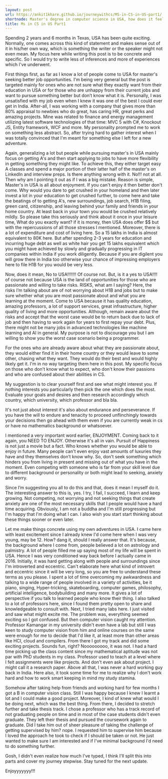 ```yaml
---
layout: post
url: https://ankit1khare.github.io/journeywithcs/MS-in-CS-in-US-part1/
shortnode: Master's degree in computer science in USA, how does it feel and what can it bring?
title: Ms in CS in US Part1
---
```


Spending 2 years and 6 months in Texas, USA has been quite exciting. Normally, one comes across this kind of statement and makes sense out of it in his/her own way, which is something the writer or the speaker might not even mean. My focus here while writing this post is to be concrete and specific. So I would try to write less of inferences and more of experiences which I've underwent. 

First things first, as far as I know a lot of people come to USA for master's seeking better job opportunities. I'm being very general but the post is targeted mainly for ones who are not sure what they exactly want from their education in USA or for those who are unhappy from their current jobs and want to pursue something better but don’t know what it is. Personally, I was unsatisfied with my job even when I knew it was one of the best I could ever get in India. After-all, I was working with a company that gives more than 80% appraisal to newbies who do great, has caring HR, great perks and amazing projects. Mine was related to finance and energy management utilizing latest software technologies of that time: MVC 5 with C#, Knockout JS, Entity framework, WCF and more. My personality prompted me to work on something less abstract. So, after trying hard to gather interest when I was totally convinced that I'm meant for something else I left for a new adventure.

Again, generalizing a lot but people while pursuing master's in USA mainly focus on getting A's and then start applying to jobs to have more flexibility in getting something they might like. To achieve this, they either target easy A classes and spend a major portion of their latter half of the master's on LinkedIn and interview preps. Is there anything wrong with it. No!!! not at all. Then why am I pointing it out as if I was a big mistake. Reason is simple, Master's in USA is all about enjoyment. If you can't enjoy it then better don't come. Why would you dare to get crushed in your homeland and then later invest a lot in your education to get crushed further, to come here and take the beatings of  to getting A's, new surroundings, job search, H1B filing, green card, citizenship, and leaving behind your family and friends in your home country. At least back in your town you would be crushed relatively mildly. So please take this seriously and think about it once in your leisure time, What do you exactly want? if it is money, then USA does offer $$ but with the repercussions of all those stresses I mentioned. Moreover, there is a lot of expenditure and cost of living here. So a 15 lakhs in India is almost equivalent to 80K here. But after spending 2-3 years for education and incurring huge debt as well as white hair you get 15 lakhs equivalent which you might have achieved by slowly and gradually progressing in IT companies within India if you work diligently. Because if you are digilent you will grow there in India too otherwise your chance of impressing employers here to file H1B for you would be very less. 

Now, does it mean, No to USA!!!!!!! Of course not. But, is it a yes to USA!!!! of course not because USA is the land of opportunities for those who are passionate and willing to take risks. RISKS, what am I saying? Here, the risks I’m talking about are of not worrying about H1B and jobs but to make sure whether what you are most passionate about and what you are learning at the moment. Come to USA because it has quality education, amazing professors, a lot of support services, great infrastructure, higher quality of living and more opportunities. Although, remain aware about the risks and accept that the worst case would be to return back due to lack of job and then having to work again for years to first repay your debt. Plus, there might not be many jobs in advanced technologies like machine learning and AI in general. My purpose is not to discourage you but I am willing to show you the worst case scenario being a programmer. 

For the ones who are already aware about what they are passionate about, they would either find it in their home country or they would leave to some other, chasing what they want. They would do their best and would highly likely get it. I'm in no way targeting them here in this post. 
My specific focus on those who don't know what to expect, who don't know their passions and who are confused about their abilities in CS. 

My suggestion is to clear yourself first and see what might interest you. If nothing interests you particularly then pick the one which does the most. Evaluate your goals and desires and then research accordingly which country, which university, which professor and bla bla. 

It's not just about interest it's also about endurance and perseverance. If you have the will to endure and tenacity to proceed unflinchingly towards your decisions then go ahead with them even if you are currently weak in cs or have no mathematics background or whatsoever. 

I mentioned a very important word earlier, ENJOYMENT. Coming back to it again, you NEED TO ENJOY. Otherwise it's all in vain. Pursuit of Happiness is not just a movie but a fact. Who knows whether you would be able to enjoy in future. Many people can't even enjoy vast amounts of luxuries they have and they themselves don’t know why. So, don't seek something which hinders you from living in present and missing out of what you have in the moment. Even competing with someone who is far from your skill level due to different background or personality or both might lead to seeking, anxiety and worry. 

Since I’m suggesting you all to do this and that, does it mean I myself do it. The interesting answer to this is, yes. I try, I fail, I succeed, I learn and keep growing. Not competing, not worrying and not seeking things that create anxiety are one of the most necessary skills that I people would have a hard time acquiring. Obviously, I am not a buddha and I'm still progressing but I'm happy that I'm doing what I can. I also wish you start start thinking about these things sooner or even later. 

Let me make things concrete using my own adventures in USA. I came here with least excitement since I already knew I'd come here when I was very young, may be 12. How? dang it, should I really answer that. It's because, the background where I come from, people believed a lot on astrology and palmistry. A lot of people filled me up saying most of my life will be spent in USA. Hence I was very conditioned way back before I actually came in 2016. Initially, it was hard getting along with people and surroundings since I'm introverted and eccentric. Can't elaborate here what kind of introvert and eccentric since it will be very long, so you are free to understand these terms as you please. 
I spent a lot of time overcoming my awkwardness and talking to a wide range of people involved in a variety of activities, be it piano, singing, Hyper-tricking, skateboarding, computer games, philosophy, artificial intelligence, bodybuilding and many more.
It gives a lot of perspective if you talk to learned people who know their thing. I also talked to a lot of professors here, since I found them pretty open to share and knowledgeable to consult with. Next, I tried many labs here. I just visited and saw what might excite me. The problem was, everything seemed exciting so I got confused. But then computer vision caught my attention. Professor Kamangar in my university didn't even have a lab but still I was keen to study computer vision from him and online courses on the same were enough for me to decide that I'd like it, at least more than other areas like HCI, cloud and compilers. From there I got my track and did some exciting projects. Sounds fun, right? Nooooooooo, it was not. I had a hard time picking up the class content since my mathematical aptitude was not par with PhD students in my class. Professor used to teach at a level where I felt assignments were like projects. And don't even ask about project. I might call it a research paper. Above all that, I was never a hard working guy back in India. Here also, it took some time for me to realize why I don't work hard and how to work smart keeping in mind my study stamina. 

Somehow after taking help from friends and working hard for few months I got a B in computer vision class. Still I was happy because I knew I learnt a lot and I could make a good project. Moreover, I kind of knew what would I be doing next, which was the best thing. From there, I decided to stretch further and take thesis track. I chose a professor who has a track record of not graduating people on time and in most of the case students didn't even graduate. They left their thesis and pursued the coursework again to graduate. Did I take him out of sheer pleasure of taking the challenge of getting supervised by him? nope. I requested him to supervise him because I loved the approach he took to check if I should be taken or not. He just wanted to make sure I am interested and if I've minimal background I'd need to do something further. 

Gosh, I didn't even realize how much I've typed, I think I'll split this into parts and cover my journey stepwise. Stay tuned for the next update.

Enjoyyyyyyy!!!
